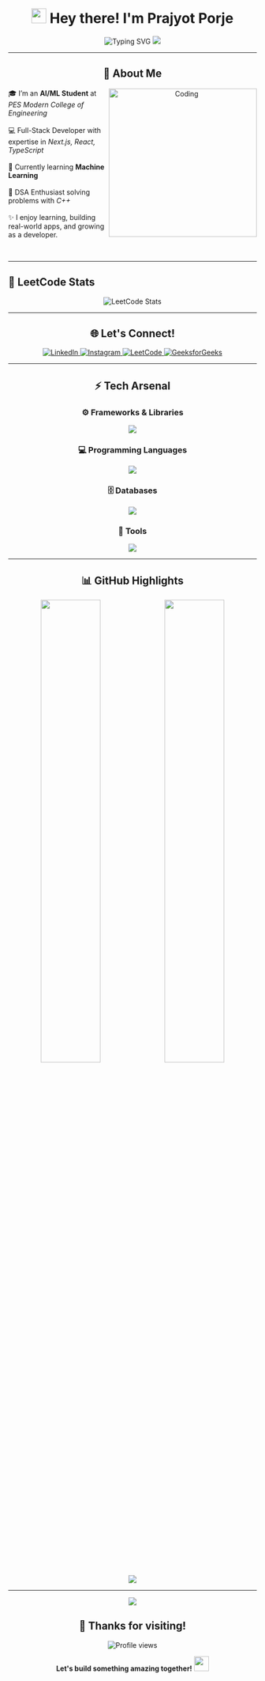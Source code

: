 <div align="center"> 
  <h1>
    <img src="https://raw.githubusercontent.com/MartinHeinz/MartinHeinz/master/wave.gif" width="30px" />
    Hey there! I'm <strong>Prajyot Porje</strong>
  </h1>

  <picture>
    <source media="(prefers-color-scheme: dark)" srcset="https://readme-typing-svg.herokuapp.com?font=Fira+Code&size=28&duration=2000&pause=1000&color=36BCF7&center=true&vCenter=true&width=600&lines=Software+Engineering+Student;AI+%26+ML+Enthusiast;Full-Stack+Developer;Problem+Solver;Always+Learning!" />
    <source media="(prefers-color-scheme: light)" srcset="https://readme-typing-svg.herokuapp.com?font=Fira+Code&size=28&duration=2000&pause=1000&color=0D47A1&center=true&vCenter=true&width=600&lines=Software+Engineering+Student;AI+%26+ML+Enthusiast;Full-Stack+Developer;Problem+Solver;Always+Learning!" />
    <img src="https://readme-typing-svg.herokuapp.com?font=Fira+Code&size=28&duration=2000&pause=1000&color=36BCF7&center=true&vCenter=true&width=600&lines=Software+Engineering+Student;AI+%26+ML+Enthusiast;Full-Stack+Developer;Problem+Solver;Always+Learning!" alt="Typing SVG" />
  </picture>

  <img src="https://capsule-render.vercel.app/api?type=waving&color=gradient&height=100&section=header"/>
</div>

---

<div align="center">

## 🚀 About Me

<img align="right" alt="Coding" width="300" src="https://cdn.dribbble.com/users/1162077/screenshots/3848914/programmer.gif">

<p align="left">
  🎓 I’m an <strong>AI/ML Student</strong> at <em>PES Modern College of Engineering</em><br/>
  <br/>
  💻 Full-Stack Developer with expertise in <em>Next.js, React, TypeScript</em><br/>
  <br/>
  🚀 Currently learning <strong>Machine Learning</strong> <br/>
  <br/>
  🧠 DSA Enthusiast solving problems with <em>C++</em><br/>
  <br/>
  ✨ I enjoy learning, building real-world apps, and growing as a developer.
</p>

<br clear="right"/>

</div>

---

## 🧠 LeetCode Stats

<div align="center">
  <picture>
    <source media="(prefers-color-scheme: dark)" srcset="https://leetcard.jacoblin.cool/prajyot-porje?theme=dark&font=Poppins&ext=heatmap" />
    <source media="(prefers-color-scheme: light)" srcset="https://leetcard.jacoblin.cool/prajyot-porje?theme=light&font=Poppins&ext=heatmap" />
    <img src="https://leetcard.jacoblin.cool/prajyot-porje?theme=light&font=Poppins&ext=heatmap" alt="LeetCode Stats" />
  </picture>
</div>

---

<div align="center">

## 🌐 Let's Connect!

<a href="https://linkedin.com/in/prajyot-porje">
  <img src="https://img.shields.io/badge/LinkedIn-0077B5?style=for-the-badge&logo=linkedin&logoColor=white&labelColor=0077B5&borderRadius=9999" alt="LinkedIn" />
</a>
<a href="https://instagram.com/___prajyot_17">
  <img src="https://img.shields.io/badge/Instagram-E4405F?style=for-the-badge&logo=instagram&logoColor=white&labelColor=E4405F&borderRadius=9999" alt="Instagram" />
</a>
<a href="https://www.leetcode.com/prajyot-porje">
  <img src="https://img.shields.io/badge/LeetCode-FFA116?style=for-the-badge&logo=leetcode&logoColor=black&labelColor=FFA116&borderRadius=9999" alt="LeetCode" />
</a>
<a href="https://auth.geeksforgeeks.org/user/prajyotporje">
  <img src="https://img.shields.io/badge/GeeksforGeeks-298D46?style=for-the-badge&logo=geeksforgeeks&logoColor=white&labelColor=298D46&borderRadius=9999" alt="GeeksforGeeks" />
</a>

</div>

---

<div align="center">

## ⚡ Tech Arsenal

### ⚙️ Frameworks & Libraries
<img src="https://skillicons.dev/icons?i=nextjs,react,nodejs,express,tailwind,framermotion&theme=dark" />

### 💻 Programming Languages
<img src="https://skillicons.dev/icons?i=javascript,typescript,python,cpp,c,html,css&theme=dark" />

### 🗄️ Databases
<img src="https://skillicons.dev/icons?i=mongodb,postgres&theme=dark" />

### 🧰 Tools
<img src="https://skillicons.dev/icons?i=git,github,vscode,figma&theme=dark" />

</div>

---

<div align="center">

## 📊 GitHub Highlights

<picture>
  <source media="(prefers-color-scheme: dark)" srcset="https://github-readme-stats.vercel.app/api?username=prajyot-porje&show_icons=true&theme=tokyonight&hide_border=true&count_private=true&include_all_commits=true" />
  <source media="(prefers-color-scheme: light)" srcset="https://github-readme-stats.vercel.app/api?username=prajyot-porje&show_icons=true&theme=default&hide_border=true&count_private=true&include_all_commits=true" />
  <img width="49%" src="https://github-readme-stats.vercel.app/api?username=prajyot-porje&show_icons=true&theme=default&hide_border=true&count_private=true&include_all_commits=true" />
</picture>

<picture>
  <source media="(prefers-color-scheme: dark)" srcset="https://github-readme-streak-stats.herokuapp.com/?user=prajyot-porje&theme=tokyonight&hide_border=true" />
  <source media="(prefers-color-scheme: light)" srcset="https://github-readme-streak-stats.herokuapp.com/?user=prajyot-porje&theme=default&hide_border=true" />
  <img width="49%" src="https://github-readme-streak-stats.herokuapp.com/?user=prajyot-porje&theme=default&hide_border=true" />
</picture>

<br><br>

<img src="https://github-readme-activity-graph.vercel.app/graph?username=prajyot-porje&theme=github-compact&bg_color=transparent&color=58a6ff&line=58a6ff&point=bf91f3&area=true&hide_border=true&height=300" />

</div>

---

<div align="center">

<img src="https://capsule-render.vercel.app/api?type=waving&color=gradient&height=100&section=footer"/>

<h2>🚀 Thanks for visiting!</h2>

<img src="https://komarev.com/ghpvc/?username=prajyot-porje&style=for-the-badge&color=blueviolet" alt="Profile views"/>

<strong>Let's build something amazing together!</strong> <img src="https://media.giphy.com/media/LnQjpWaON8nhr21vNW/giphy.gif" width="30" />

</div>
